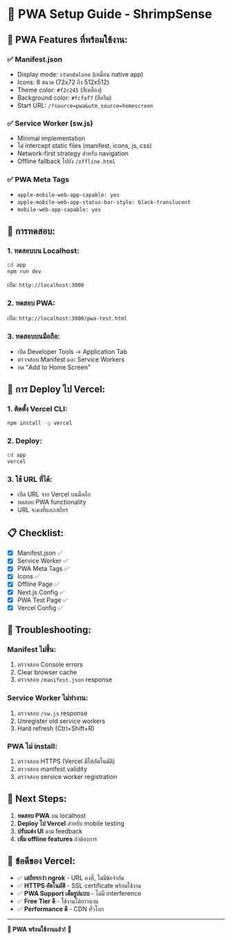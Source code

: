 # 🚀 PWA Setup Guide - ShrimpSense

## **📱 PWA Features ที่พร้อมใช้งาน:**

### **✅ Manifest.json**
- Display mode: `standalone` (เหมือน native app)
- Icons: 8 ขนาด (72x72 ถึง 512x512)
- Theme color: `#f2c245` (สีเหลือง)
- Background color: `#fcfaf7` (สีครีม)
- Start URL: `/?source=pwa&utm_source=homescreen`

### **✅ Service Worker (sw.js)**
- Minimal implementation
- ไม่ intercept static files (manifest, icons, js, css)
- Network-first strategy สำหรับ navigation
- Offline fallback ไปยัง `/offline.html`

### **✅ PWA Meta Tags**
- `apple-mobile-web-app-capable: yes`
- `apple-mobile-web-app-status-bar-style: black-translucent`
- `mobile-web-app-capable: yes`

## **🔧 การทดสอบ:**

### **1. ทดสอบบน Localhost:**
```bash
cd app
npm run dev
```
เปิด: `http://localhost:3000`

### **2. ทดสอบ PWA:**
เปิด: `http://localhost:3000/pwa-test.html`

### **3. ทดสอบบนมือถือ:**
- เปิด Developer Tools → Application Tab
- ตรวจสอบ Manifest และ Service Workers
- กด "Add to Home Screen"

## **🚀 การ Deploy ไป Vercel:**

### **1. ติดตั้ง Vercel CLI:**
```bash
npm install -g vercel
```

### **2. Deploy:**
```bash
cd app
vercel
```

### **3. ใช้ URL ที่ได้:**
- เปิด URL จาก Vercel บนมือถือ
- ทดสอบ PWA functionality
- URL จะคงที่และเสถียร

## **📋 Checklist:**

- [x] Manifest.json ✅
- [x] Service Worker ✅
- [x] PWA Meta Tags ✅
- [x] Icons ✅
- [x] Offline Page ✅
- [x] Next.js Config ✅
- [x] PWA Test Page ✅
- [x] Vercel Config ✅

## **🚨 Troubleshooting:**

### **Manifest ไม่ขึ้น:**
1. ตรวจสอบ Console errors
2. Clear browser cache
3. ตรวจสอบ `/manifest.json` response

### **Service Worker ไม่ทำงาน:**
1. ตรวจสอบ `/sw.js` response
2. Unregister old service workers
3. Hard refresh (Ctrl+Shift+R)

### **PWA ไม่ install:**
1. ตรวจสอบ HTTPS (Vercel มีให้อัตโนมัติ)
2. ตรวจสอบ manifest validity
3. ตรวจสอบ service worker registration

## **🎯 Next Steps:**

1. **ทดสอบ PWA** บน localhost
2. **Deploy ไป Vercel** สำหรับ mobile testing
3. **ปรับแต่ง UI** ตาม feedback
4. **เพิ่ม offline features** ถ้าต้องการ

## **🌟 ข้อดีของ Vercel:**

- ✅ **เสถียรกว่า ngrok** - URL คงที่, ไม่มีข้อจำกัด
- ✅ **HTTPS อัตโนมัติ** - SSL certificate พร้อมใช้งาน
- ✅ **PWA Support เต็มรูปแบบ** - ไม่มี interference
- ✅ **Free Tier ดี** - ใช้งานได้ยาวนาน
- ✅ **Performance ดี** - CDN ทั่วโลก

---

**🚀 PWA พร้อมใช้งานแล้ว!** 🎉
